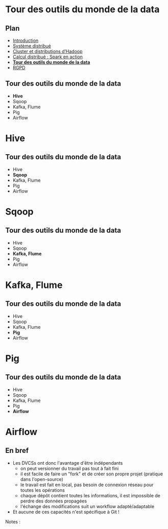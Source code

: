 # Tour des outils du monde de la data

<!-- .slide: class="page-title" -->



## Plan

<!-- .slide: class="toc" -->

- [Introduction](#/1)
- [Système distribué](#/2)
- [Cluster et distributions d’Hadoop](#/3)
- [Calcul distribué : Spark en action](#/4)
- **[Tour des outils du monde de la data](#/5)**
- [RGPD](#/6)



## Tour des outils du monde de la data

- **Hive**
- Sqoop
- Kafka, Flume
- Pig
- Airflow



# Hive

<!-- .slide: class="page-title" -->



## Tour des outils du monde de la data

- Hive
- **Sqoop**
- Kafka, Flume
- Pig
- Airflow



# Sqoop

<!-- .slide: class="page-title" -->



## Tour des outils du monde de la data

- Hive
- Sqoop
- **Kafka, Flume**
- Pig
- Airflow



# Kafka, Flume

<!-- .slide: class="page-title" -->



## Tour des outils du monde de la data

- Hive
- Sqoop
- Kafka, Flume
- **Pig**
- Airflow



# Pig

<!-- .slide: class="page-title" -->



## Tour des outils du monde de la data

- Hive
- Sqoop
- Kafka, Flume
- Pig
- **Airflow**



# Airflow

<!-- .slide: class="page-title" -->



## En bref

- Les DVCSs ont donc l'avantage d'être indépendants
  - on peut versionner du travail pas tout à fait fini
  - il est facile de faire un "fork" et de créer son propre projet (pratique dans l'open-source)
  - le travail est fait en local, pas besoin de connexion réseau pour toutes les opérations
  - chaque dépôt contient toutes les informations, il est impossible de perdre des données propagées
  - l'échange des modifications suit un workflow adapté/adaptable
- Et aucune de ces capacités n'est spécifique à Git !

Notes :



<!-- .slide: class="page-questions" -->
